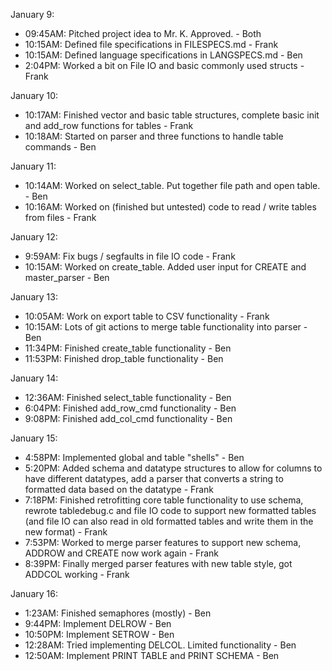 January 9:
- 09:45AM: Pitched project idea to Mr. K. Approved. - Both
- 10:15AM: Defined file specifications in FILESPECS.md - Frank
- 10:15AM: Defined language specifications in LANGSPECS.md - Ben
- 2:04PM: Worked a bit on File IO and basic commonly used structs - Frank

January 10:
- 10:17AM: Finished vector and basic table structures, complete basic init and add_row functions for tables - Frank
- 10:18AM: Started on parser and three functions to handle table commands - Ben

January 11:
- 10:14AM: Worked on select_table. Put together file path and open table. - Ben
- 10:16AM: Worked on (finished but untested) code to read / write tables from files - Frank

January 12:
- 9:59AM: Fix bugs / segfaults in file IO code - Frank
- 10:15AM: Worked on create_table. Added user input for CREATE and master_parser - Ben

January 13:
- 10:05AM: Work on export table to CSV functionality - Frank
- 10:15AM: Lots of git actions to merge table functionality into parser - Ben
- 11:34PM: Finished create_table functionality - Ben
- 11:53PM: Finished drop_table functionality - Ben

January 14: 
- 12:36AM: Finished select_table functionality - Ben
- 6:04PM: Finished add_row_cmd functionality - Ben
- 9:08PM: Finished add_col_cmd functionality - Ben

January 15:
- 4:58PM: Implemented global and table "shells" - Ben
- 5:20PM: Added schema and datatype structures to allow for columns to have different datatypes, add a parser that converts a string to formatted data based on the datatype - Frank
- 7:18PM: Finished retrofitting core table functionality to use schema, rewrote tabledebug.c and file IO code to support new formatted tables (and file IO can also read in old formatted tables and write them in the new format) - Frank
- 7:53PM: Worked to merge parser features to support new schema, ADDROW and CREATE now work again - Frank
- 8:39PM: Finally merged parser features with new table style, got ADDCOL working - Frank

January 16:
- 1:23AM: Finished semaphores (mostly) - Ben
- 9:44PM: Implement DELROW - Ben
- 10:50PM: Implement SETROW - Ben
- 12:28AM: Tried implementing DELCOL. Limited functionality - Ben
- 12:50AM: Implement PRINT TABLE and PRINT SCHEMA - Ben
